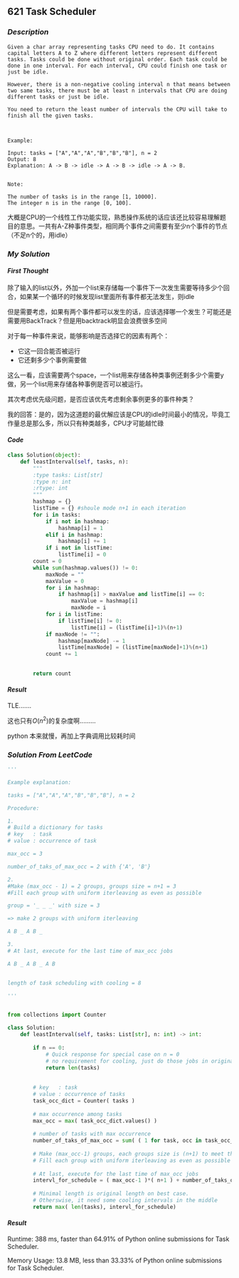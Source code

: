 ## 621 Task Scheduler

### *Description*

```
Given a char array representing tasks CPU need to do. It contains capital letters A to Z where different letters represent different tasks. Tasks could be done without original order. Each task could be done in one interval. For each interval, CPU could finish one task or just be idle.

However, there is a non-negative cooling interval n that means between two same tasks, there must be at least n intervals that CPU are doing different tasks or just be idle.

You need to return the least number of intervals the CPU will take to finish all the given tasks.

 

Example:

Input: tasks = ["A","A","A","B","B","B"], n = 2
Output: 8
Explanation: A -> B -> idle -> A -> B -> idle -> A -> B.
 

Note:

The number of tasks is in the range [1, 10000].
The integer n is in the range [0, 100].
```



大概是CPU的一个线性工作功能实现，熟悉操作系统的话应该还比较容易理解题目的意思。一共有A-Z种事件类型，相同两个事件之间需要有至少n个事件的节点（不足n个的，用idle）





### *My Solution*

#### *First Thought*

除了输入的list以外，外加一个list来存储每一个事件下一次发生需要等待多少个回合，如果某一个循环的时候发现list里面所有事件都无法发生，则idle

但是需要考虑，如果有两个事件都可以发生的话，应该选择哪一个发生？可能还是需要用BackTrack？但是用backtrack明显会浪费很多空间

对于每一种事件来说，能够影响是否选择它的因素有两个：

- 它这一回合能否被运行
- 它还剩多少个事例需要做

这么一看，应该需要两个space，一个list用来存储各种类事例还剩多少个需要y做，另一个list用来存储各种事例是否可以被运行。

其次考虑优先级问题，是否应该优先考虑剩余事例更多的事件种类？

我的回答：是的，因为这道题的最优解应该是CPU的idle时间最小的情况，毕竟工作量总是那么多，所以只有种类越多，CPU才可能越忙碌

#### *Code*

```python
class Solution(object):
    def leastInterval(self, tasks, n):
        """
        :type tasks: List[str]
        :type n: int
        :rtype: int
        """
        hashmap = {}
        listTime = {} #shoule mode n+1 in each iteration
        for i in tasks:
            if i not in hashmap:
                hashmap[i] = 1
            elif i in hashmap:
                hashmap[i] += 1
            if i not in listTime:
                listTime[i] = 0
        count = 0
        while sum(hashmap.values()) != 0:
            maxNode = ""
            maxValue = 0
            for i in hashmap:
                if hashmap[i] > maxValue and listTime[i] == 0:
                    maxValue = hashmap[i]
                    maxNode = i
            for i in listTime:
                if listTime[i] != 0:
                    listTime[i] = (listTime[i]+1)%(n+1)
            if maxNode != "":
                hashmap[maxNode] -= 1
                listTime[maxNode] = (listTime[maxNode]+1)%(n+1)
            count += 1

        
        return count
```



#### *Result*

TLE.......

这也只有$O(n^2)$的复杂度啊.........

python 本来就慢，再加上字典调用比较耗时间



### *Solution From LeetCode*

```python
'''

Example explanation:

tasks = ["A","A","A","B","B","B"], n = 2

Procedure:

1.
# Build a dictionary for tasks
# key   : task
# value : occurrence of task

max_occ = 3

number_of_taks_of_max_occ = 2 with {'A', 'B'}

2.
#Make (max_occ - 1) = 2 groups, groups size = n+1 = 3
#Fill each group with uniform iterleaving as even as possible

group = '_ _ _' with size = 3

=> make 2 groups with uniform iterleaving 

A B _ A B _

3.
# At last, execute for the last time of max_occ jobs

A B _ A B _ A B


length of task scheduling with cooling = 8

'''


from collections import Counter

class Solution:
    def leastInterval(self, tasks: List[str], n: int) -> int:
        
        if n == 0:
            # Quick response for special case on n = 0
            # no requirement for cooling, just do those jobs in original order
            return len(tasks)
        
        
        # key   : task
        # value : occurrence of tasks 
        task_occ_dict = Counter( tasks )
        
        # max occurrence among tasks
        max_occ = max( task_occ_dict.values() )
        
        # number of tasks with max occurrence
        number_of_taks_of_max_occ = sum( ( 1 for task, occ in task_occ_dict.items() if occ == max_occ ) )
        
        # Make (max_occ-1) groups, each groups size is (n+1) to meet the requirement of cooling
        # Fill each group with uniform iterleaving as even as possible
        
        # At last, execute for the last time of max_occ jobs
        intervl_for_schedule = ( max_occ-1 )*( n+1 ) + number_of_taks_of_max_occ
        
        # Minimal length is original length on best case.
        # Otherswise, it need some cooling intervals in the middle
        return max( len(tasks), intervl_for_schedule)
```



#### *Result*

Runtime: 388 ms, faster than 64.91% of Python online submissions for Task Scheduler.

Memory Usage: 13.8 MB, less than 33.33% of Python online submissions for Task Scheduler.